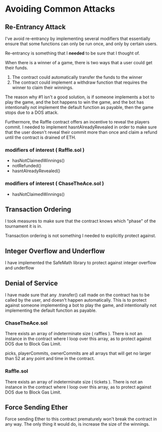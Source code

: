 # Avoiding Common Attacks

## Re-Entrancy Attack
I've avoid re-entrancy by implementing several modifiers that essentially ensure that some functions can only be run once, and only by certain users.

Re-entrancy is something that I **needed** to be sure that I thought of. 

When there is a winner of a game, there is two ways that a user could get their funds.

1. The contract could automatically transfer the funds to the winner
2. The contract could implement a withdraw function that requires the winner to claim their winnings. 

The reason why #1 isn't a good solution, is if someone implements a bot to play the game, and the bot happens to win the game, and the bot has intentionally not implement the default function as payable, then the game stops due to a DOS attack.

Furthermore, the Raffle contract offers an incentive to reveal the players commit. I needed to implement hasntAlreadyRevealed in order to make sure that the user doesn't reveal their commit more than once and claim a refund until the contract is drained of ETH.

### modifiers of interest ( Raffle.sol )

- hasNotClaimedWinnings()
- notRefunded()
- hasntAlreadyRevealed()

### modifiers of interest ( ChaseTheAce.sol )
- hasNotClaimedWinnings()

## Transaction Ordering

I took measures to make sure that the contract knows which "phase" of the tournament it is in.

Transaction ordering is not something I needed to explicitly protect against.

## Integer Overflow and Underflow

I have implemented the SafeMath library to protect against integer overflow and underflow

## Denial of Service

I have made sure that any .transfer() call made on the contract has to be called by the user, and doesn't happen automatically. This is to protect against someone implementing a bot to play the game, and intentionally not implementing the default function as payable. 

### ChaseTheAce.sol
There exists an array of indeterminate size ( raffles ). There is not an instance in the contract where I loop over this array, as to protect against DOS due to Block Gas Limit.

picks, playerCommits, ownerCommits are all arrays that will get no larger than 52 at any point and time in the contract.

### Raffle.sol 

There exists an array of indeterminate size ( tickets ). There is not an instance in the contract where I loop over this array, as to protect against DOS due to Block Gas Limit.

## Force Sending Ether

Force sending Ether to this contract prematurely won't break the contract in any way. The only thing it would do, is increase the size of the winnings.